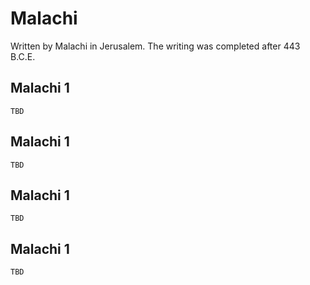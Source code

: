 # Malachi

Written by Malachi in Jerusalem. The writing was completed after 443 B.C.E.

## Malachi 1

```
TBD
```


## Malachi 1

```
TBD
```


## Malachi 1

```
TBD
```


## Malachi 1

```
TBD
```


